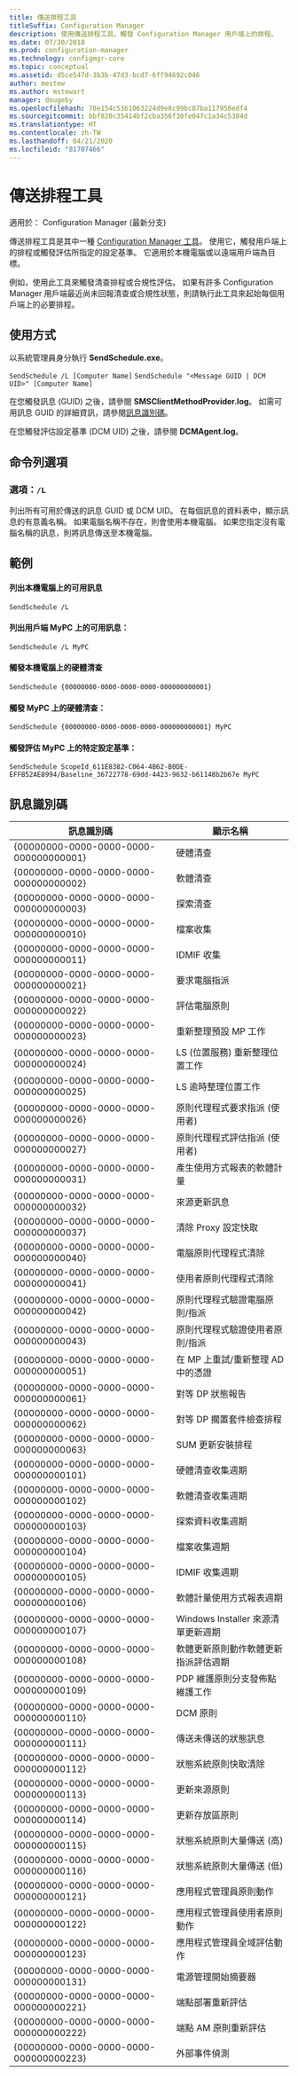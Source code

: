 ```yaml
---
title: 傳送排程工具
titleSuffix: Configuration Manager
description: 使用傳送排程工具，觸發 Configuration Manager 用戶端上的排程。
ms.date: 07/30/2018
ms.prod: configuration-manager
ms.technology: configmgr-core
ms.topic: conceptual
ms.assetid: d5ce547d-3b3b-47d3-bcd7-6ff94692c046
author: mestew
ms.author: mstewart
manager: dougeby
ms.openlocfilehash: 78e154c5361063224d9e8c99bc87ba117958edf4
ms.sourcegitcommit: bbf820c35414bf2cba356f30fe047c1a34c5384d
ms.translationtype: HT
ms.contentlocale: zh-TW
ms.lasthandoff: 04/21/2020
ms.locfileid: "81707466"
---
```

# <a name="send-schedule-tool"></a>傳送排程工具

適用於：  Configuration Manager (最新分支)

傳送排程工具是其中一種 [Configuration Manager 工具](tools.md)。 使用它，觸發用戶端上的排程或觸發評估所指定的設定基準。 它適用於本機電腦或以遠端用戶端為目標。  

例如，使用此工具來觸發清查排程或合規性評估。 如果有許多 Configuration Manager 用戶端最近尚未回報清查或合規性狀態，則請執行此工具來起始每個用戶端上的必要排程。



## <a name="usage"></a>使用方式

以系統管理員身分執行 **SendSchedule.exe**。 

`SendSchedule /L [Computer Name]`
`SendSchedule "<Message GUID | DCM UID>" [Computer Name]` 

在您觸發訊息 (GUID) 之後，請參閱 **SMSClientMethodProvider.log**。 如需可用訊息 GUID 的詳細資訊，請參閱[訊息識別碼](#bkmk_sendschedule-guids)。

在您觸發評估設定基準 (DCM UID) 之後，請參閱 **DCMAgent.log**。



## <a name="command-line-options"></a>命令列選項


### <a name="option-l"></a>選項：`/L` 
列出所有可用於傳送的訊息 GUID 或 DCM UID。 在每個訊息的資料表中，顯示訊息的有意義名稱。 如果電腦名稱不存在，則會使用本機電腦。 如果您指定沒有電腦名稱的訊息，則將訊息傳送至本機電腦。 



## <a name="examples"></a>範例

#### <a name="list-the-available-messages-on-the-local-machine"></a>列出本機電腦上的可用訊息 
`SendSchedule /L` 

#### <a name="list-the-available-messages-on-the-client-mypc"></a>列出用戶端 MyPC 上的可用訊息： 
`SendSchedule /L MyPC`

#### <a name="trigger-hardware-inventory-on-the-local-machine"></a>觸發本機電腦上的硬體清查
`SendSchedule {00000000-0000-0000-0000-000000000001}`

#### <a name="trigger-hardware-inventory-on-mypc"></a>觸發 MyPC 上的硬體清查： 
`SendSchedule {00000000-0000-0000-0000-000000000001} MyPC` 

#### <a name="trigger-the-evaluation-of-a-specific-configuration-baseline-on-mypc"></a>觸發評估 MyPC 上的特定設定基準： 
`SendSchedule ScopeId_611E8382-C064-4B62-B0DE-EFFB52AE8994/Baseline_36722778-69dd-4423-9632-b61148b2b67e MyPC` 



## <a name="message-ids"></a><a name="bkmk_sendschedule-guids"></a> 訊息識別碼

|訊息識別碼  |顯示名稱  |
|---------|---------|
|{00000000-0000-0000-0000-000000000001}|硬體清查|
|{00000000-0000-0000-0000-000000000002}|軟體清查|
|{00000000-0000-0000-0000-000000000003}|探索清查|
|{00000000-0000-0000-0000-000000000010}|檔案收集|
|{00000000-0000-0000-0000-000000000011}|IDMIF 收集|
|{00000000-0000-0000-0000-000000000021}|要求電腦指派|
|{00000000-0000-0000-0000-000000000022}|評估電腦原則|
|{00000000-0000-0000-0000-000000000023}|重新整理預設 MP 工作|
|{00000000-0000-0000-0000-000000000024}|LS (位置服務) 重新整理位置工作|
|{00000000-0000-0000-0000-000000000025}|LS 逾時整理位置工作|
|{00000000-0000-0000-0000-000000000026}|原則代理程式要求指派 (使用者)|
|{00000000-0000-0000-0000-000000000027}|原則代理程式評估指派 (使用者)|
|{00000000-0000-0000-0000-000000000031}|產生使用方式報表的軟體計量|
|{00000000-0000-0000-0000-000000000032}|來源更新訊息|
|{00000000-0000-0000-0000-000000000037}|清除 Proxy 設定快取|
|{00000000-0000-0000-0000-000000000040}|電腦原則代理程式清除|
|{00000000-0000-0000-0000-000000000041}|使用者原則代理程式清除|
|{00000000-0000-0000-0000-000000000042}|原則代理程式驗證電腦原則/指派|
|{00000000-0000-0000-0000-000000000043}|原則代理程式驗證使用者原則/指派|
|{00000000-0000-0000-0000-000000000051}|在 MP 上重試/重新整理 AD 中的憑證|
|{00000000-0000-0000-0000-000000000061}|對等 DP 狀態報告|
|{00000000-0000-0000-0000-000000000062}|對等 DP 擱置套件檢查排程|
|{00000000-0000-0000-0000-000000000063}|SUM 更新安裝排程|
|{00000000-0000-0000-0000-000000000101}|硬體清查收集週期|
|{00000000-0000-0000-0000-000000000102}|軟體清查收集週期|
|{00000000-0000-0000-0000-000000000103}|探索資料收集週期|
|{00000000-0000-0000-0000-000000000104}|檔案收集週期|
|{00000000-0000-0000-0000-000000000105}|IDMIF 收集週期|
|{00000000-0000-0000-0000-000000000106}|軟體計量使用方式報表週期|
|{00000000-0000-0000-0000-000000000107}|Windows Installer 來源清單更新週期|
|{00000000-0000-0000-0000-000000000108}|軟體更新原則動作軟體更新指派評估週期|
|{00000000-0000-0000-0000-000000000109}|PDP 維護原則分支發佈點維護工作|
|{00000000-0000-0000-0000-000000000110}|DCM 原則|
|{00000000-0000-0000-0000-000000000111}|傳送未傳送的狀態訊息|
|{00000000-0000-0000-0000-000000000112}|狀態系統原則快取清除|
|{00000000-0000-0000-0000-000000000113}|更新來源原則|
|{00000000-0000-0000-0000-000000000114}|更新存放區原則|
|{00000000-0000-0000-0000-000000000115}|狀態系統原則大量傳送 (高)|
|{00000000-0000-0000-0000-000000000116}|狀態系統原則大量傳送 (低)|
|{00000000-0000-0000-0000-000000000121}|應用程式管理員原則動作|
|{00000000-0000-0000-0000-000000000122}|應用程式管理員使用者原則動作|
|{00000000-0000-0000-0000-000000000123}|應用程式管理員全域評估動作|
|{00000000-0000-0000-0000-000000000131}|電源管理開始摘要器|
|{00000000-0000-0000-0000-000000000221}|端點部署重新評估|
|{00000000-0000-0000-0000-000000000222}|端點 AM 原則重新評估|
|{00000000-0000-0000-0000-000000000223}|外部事件偵測|



